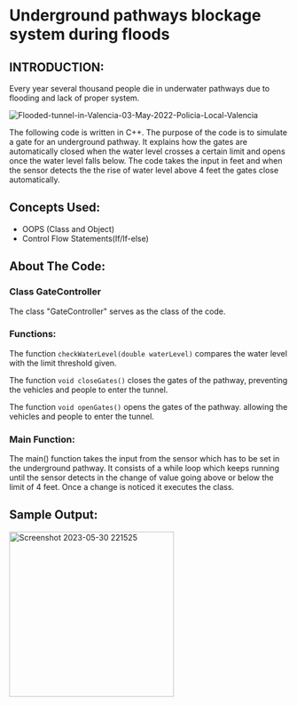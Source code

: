 # Underground pathways blockage system during floods

## INTRODUCTION:

Every year several thousand people die in underwater pathways due to flooding and lack of proper system.

![Flooded-tunnel-in-Valencia-03-May-2022-Policia-Local-Valencia](https://github.com/adhviksai/CSE-DA/assets/135026457/c8e2d25b-6a19-4f88-9f16-649fec726677)


The following code is written in C++. The purpose of the code is to simulate a gate for an underground pathway. It explains how the gates are automatically closed when the water level crosses a certain limit and opens once the water level falls below. The code takes the input in feet and when the sensor detects the the rise of water level above 4 feet the gates close automatically.

## Concepts Used:
* OOPS (Class and Object)
* Control Flow Statements(If/If-else)

## About The Code:
### Class GateController

The class "GateController" serves as the class of the code.

### Functions:
The function `checkWaterLevel(double waterLevel)` compares the water level with the limit threshold given.

The function `void closeGates()` closes the gates of the pathway, preventing the vehicles and people to enter the tunnel.

The function `void openGates()` opens the gates of the pathway. allowing the vehicles and people to enter the tunnel.

### Main Function:
The main() function takes the input from the sensor which has to be set in the underground pathway. It consists of a while loop which keeps running until the sensor detects in the change of value going above or below the limit of 4 feet. Once a change is noticed it executes the class.

## Sample Output:
<img width="297" alt="Screenshot 2023-05-30 221525" src="https://github.com/adhviksai/CSE-DA/assets/135026457/ac0a4db4-01f5-4b04-bc4d-2b0a89c460e9">
